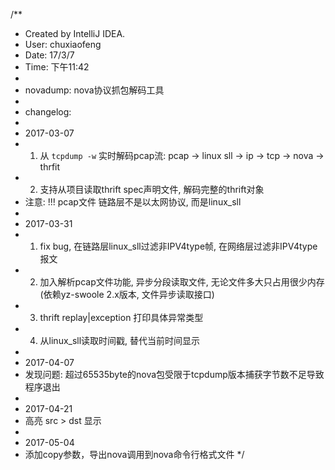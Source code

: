 /**
 * Created by IntelliJ IDEA.
 * User: chuxiaofeng
 * Date: 17/3/7
 * Time: 下午11:42
 *
 * novadump: nova协议抓包解码工具
 *
 * changelog:
 *
 * 2017-03-07
 * 1. 从 `tcpdump -w` 实时解码pcap流: pcap -> linux sll -> ip -> tcp -> nova -> thrfit
 * 2. 支持从项目读取thrift spec声明文件, 解码完整的thrift对象
 * 注意: !!! pcap文件 链路层不是以太网协议, 而是linux_sll
 *
 * 2017-03-31
 * 1. fix bug, 在链路层linux_sll过滤非IPV4type帧, 在网络层过滤非IPV4type报文
 * 2. 加入解析pcap文件功能, 异步分段读取文件, 无论文件多大只占用很少内存(依赖yz-swoole 2.x版本, 文件异步读取接口)
 * 3. thrift replay|exception 打印具体异常类型
 * 4. 从linux_sll读取时间戳, 替代当前时间显示
 *
 * 2017-04-07
 * 发现问题: 超过65535byte的nova包受限于tcpdump版本捕获字节数不足导致程序退出
 *
 * 2017-04-21
 * 高亮 src > dst 显示
 *
 * 2017-05-04
 * 添加copy参数，导出nova调用到nova命令行格式文件
 */

